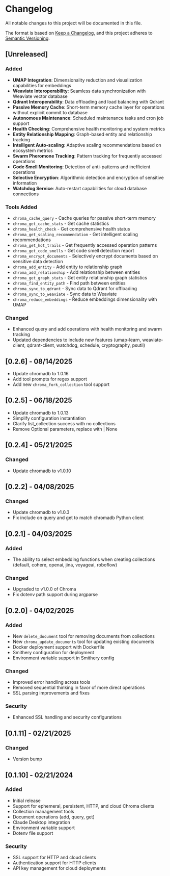 # Changelog

All notable changes to this project will be documented in this file.

The format is based on [Keep a Changelog](https://keepachangelog.com/en/1.0.0/),
and this project adheres to [Semantic Versioning](https://semver.org/spec/v2.0.0.html).

## [Unreleased]

### Added

- **UMAP Integration**: Dimensionality reduction and visualization capabilities for embeddings
- **Weaviate Interoperability**: Seamless data synchronization with Weaviate vector database
- **Qdrant Interoperability**: Data offloading and load balancing with Qdrant
- **Passive Memory Cache**: Short-term memory cache layer for operations without explicit commit to database
- **Autonomous Maintenance**: Scheduled maintenance tasks and cron job support
- **Health Checking**: Comprehensive health monitoring and system metrics
- **Entity Relationship Mapping**: Graph-based entity and relationship tracking
- **Intelligent Auto-scaling**: Adaptive scaling recommendations based on ecosystem metrics
- **Swarm Pheromone Tracking**: Pattern tracking for frequently accessed operations
- **Code Smell Monitoring**: Detection of anti-patterns and inefficient operations
- **Selective Encryption**: Algorithmic detection and encryption of sensitive information
- **Watchdog Service**: Auto-restart capabilities for cloud database connections

### Tools Added

- `chroma_cache_query` - Cache queries for passive short-term memory
- `chroma_get_cache_stats` - Get cache statistics
- `chroma_health_check` - Get comprehensive health status
- `chroma_get_scaling_recommendation` - Get intelligent scaling recommendations
- `chroma_get_hot_trails` - Get frequently accessed operation patterns
- `chroma_get_code_smells` - Get code smell detection report
- `chroma_encrypt_documents` - Selectively encrypt documents based on sensitive data detection
- `chroma_add_entity` - Add entity to relationship graph
- `chroma_add_relationship` - Add relationship between entities
- `chroma_get_graph_stats` - Get entity relationship graph statistics
- `chroma_find_entity_path` - Find path between entities
- `chroma_sync_to_qdrant` - Sync data to Qdrant for offloading
- `chroma_sync_to_weaviate` - Sync data to Weaviate
- `chroma_reduce_embeddings` - Reduce embeddings dimensionality with UMAP

### Changed

- Enhanced query and add operations with health monitoring and swarm tracking
- Updated dependencies to include new features (umap-learn, weaviate-client, qdrant-client, watchdog, schedule, cryptography, psutil)

## [0.2.6] - 08/14/2025

- Update chromadb to 1.0.16
- Add tool prompts for regex support
- Add new `chroma_fork_collection` tool support

## [0.2.5] - 06/18/2025

- Update chromadb to 1.0.13
- Simplify configuration instantiation
- Clarify list_collection success with no collections
- Remove Optional parameters, replace with | None

## [0.2.4] - 05/21/2025

### Changed

- Update chromadb to v1.0.10

## [0.2.2] - 04/08/2025

### Changed

- Update chromadb to v1.0.3
- Fix include on query and get to match chromadb Python client


## [0.2.1] - 04/03/2025

### Added

- The ability to select embedding functions when creating collections (default, cohere, openai, jina, voyageai, roboflow)

### Changed
- Upgraded to v1.0.0 of Chroma
- Fix dotenv path support during argparse

## [0.2.0] - 04/02/2025

### Added
- New `delete_document` tool for removing documents from collections
- New `chroma_update_documents` tool for updating existing documents
- Docker deployment support with Dockerfile
- Smithery configuration for deployment
- Environment variable support in Smithery config

### Changed
- Improved error handling across tools
- Removed sequential thinking in favor of more direct operations
- SSL parsing improvements and fixes

### Security
- Enhanced SSL handling and security configurations

## [0.1.11] - 02/21/2025

### Changed
- Version bump

## [0.1.10] - 02/21/2024

### Added
- Initial release
- Support for ephemeral, persistent, HTTP, and cloud Chroma clients
- Collection management tools
- Document operations (add, query, get)
- Claude Desktop integration
- Environment variable support
- Dotenv file support

### Security
- SSL support for HTTP and cloud clients
- Authentication support for HTTP clients
- API key management for cloud deployments 